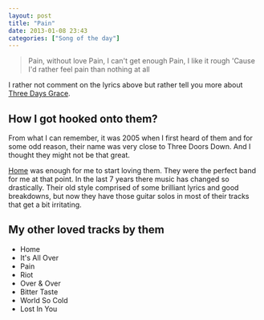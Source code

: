 ```yaml
---
layout: post
title: "Pain"
date: 2013-01-08 23:43
categories: ["Song of the day"]
---
```

<blockquote>
Pain, without love
Pain, I can't get enough
Pain, I like it rough
'Cause I'd rather feel pain than nothing at all
</blockquote>

I rather not comment on the lyrics above but rather tell you more about [Three Days Grace](http://www.threedaysgrace.com).

## How I got hooked onto them?

From what I can remember, it was 2005 when I first heard of them and for some odd reason, their name was very close to Three Doors Down. And I thought they might not be that great.

[Home](http://www.youtube.com/watch?v=7NQ8OCcQ3LA) was enough for me to start loving them. They were the perfect band for me at that point. In the last 7 years there music has changed so drastically. Their old style comprised of some brilliant lyrics and good breakdowns, but now they have those guitar solos in most of their tracks that get a bit irritating.

## My other loved tracks by them

* Home
* It's All Over
* Pain
* Riot
* Over & Over
* Bitter Taste
* World So Cold
* Lost In You